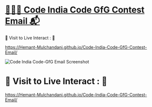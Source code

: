 # [🧑🏻‍💻 Code India Code GfG Contest Email 📬](https://hemant-mulchandani.github.io/Code-India-Code-GfG-Contest-Email/)

  📌 Visit to Live Interact : 🔗

  https://Hemant-Mulchandani.github.io/Code-India-Code-GfG-Contest-Email/
  
  ![Code India Code-GfG Email Screenshot](https://user-images.githubusercontent.com/89768465/195785015-bef624e6-3d32-4e3b-9520-0507c58baa20.png)

  <!---
  ![Email Screenshot](Media/Code%20India%20Code-GfG%20Mail%20Capture.png)
  -->
  
# 📌 Visit to Live Interact : 🔗

  https://Hemant-Mulchandani.github.io/Code-India-Code-GfG-Contest-Email/ 
